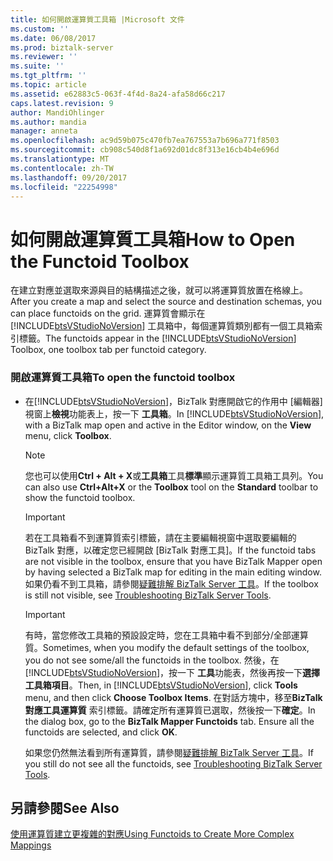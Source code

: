 ```yaml
---
title: 如何開啟運算質工具箱 |Microsoft 文件
ms.custom: ''
ms.date: 06/08/2017
ms.prod: biztalk-server
ms.reviewer: ''
ms.suite: ''
ms.tgt_pltfrm: ''
ms.topic: article
ms.assetid: e62883c5-063f-4f4d-8a24-afa58d66c217
caps.latest.revision: 9
author: MandiOhlinger
ms.author: mandia
manager: anneta
ms.openlocfilehash: ac9d59b075c470fb7ea767553a7b696a771f8503
ms.sourcegitcommit: cb908c540d8f1a692d01dc8f313e16cb4b4e696d
ms.translationtype: MT
ms.contentlocale: zh-TW
ms.lasthandoff: 09/20/2017
ms.locfileid: "22254998"
---
```

# <a name="how-to-open-the-functoid-toolbox"></a><span data-ttu-id="ce847-102">如何開啟運算質工具箱</span><span class="sxs-lookup"><span data-stu-id="ce847-102">How to Open the Functoid Toolbox</span></span>
<span data-ttu-id="ce847-103">在建立對應並選取來源與目的結構描述之後，就可以將運算質放置在格線上。</span><span class="sxs-lookup"><span data-stu-id="ce847-103">After you create a map and select the source and destination schemas, you can place functoids on the grid.</span></span> <span data-ttu-id="ce847-104">運算質會顯示在 [!INCLUDE[btsVStudioNoVersion](../includes/btsvstudionoversion-md.md)] 工具箱中，每個運算質類別都有一個工具箱索引標籤。</span><span class="sxs-lookup"><span data-stu-id="ce847-104">The functoids appear in the [!INCLUDE[btsVStudioNoVersion](../includes/btsvstudionoversion-md.md)] Toolbox, one toolbox tab per functoid category.</span></span>  
  
### <a name="to-open-the-functoid-toolbox"></a><span data-ttu-id="ce847-105">開啟運算質工具箱</span><span class="sxs-lookup"><span data-stu-id="ce847-105">To open the functoid toolbox</span></span>  
  
-   <span data-ttu-id="ce847-106">在[!INCLUDE[btsVStudioNoVersion](../includes/btsvstudionoversion-md.md)]，BizTalk 對應開啟它的作用中 [編輯器] 視窗上**檢視**功能表上，按一下 **工具箱**。</span><span class="sxs-lookup"><span data-stu-id="ce847-106">In [!INCLUDE[btsVStudioNoVersion](../includes/btsvstudionoversion-md.md)], with a BizTalk map open and active in the Editor window, on the **View** menu, click **Toolbox**.</span></span>  
  
    > [!NOTE]
    >  <span data-ttu-id="ce847-107">您也可以使用**Ctrl + Alt + X**或**工具箱**工具**標準**顯示運算質工具箱工具列。</span><span class="sxs-lookup"><span data-stu-id="ce847-107">You can also use **Ctrl+Alt+X** or the **Toolbox** tool on the **Standard** toolbar to show the functoid toolbox.</span></span>  
  
    > [!IMPORTANT]
    >  <span data-ttu-id="ce847-108">若在工具箱看不到運算質索引標籤，請在主要編輯視窗中選取要編輯的 BizTalk 對應，以確定您已經開啟 [BizTalk 對應工具]。</span><span class="sxs-lookup"><span data-stu-id="ce847-108">If the functoid tabs are not visible in the toolbox, ensure that you have BizTalk Mapper open by having selected a BizTalk map for editing in the main editing window.</span></span> <span data-ttu-id="ce847-109">如果仍看不到工具箱，請參閱[疑難排解 BizTalk Server 工具](../core/troubleshooting-biztalk-server-tools.md)。</span><span class="sxs-lookup"><span data-stu-id="ce847-109">If the toolbox is still not visible, see [Troubleshooting BizTalk Server Tools](../core/troubleshooting-biztalk-server-tools.md).</span></span>  
  
    > [!IMPORTANT]
    >  <span data-ttu-id="ce847-110">有時，當您修改工具箱的預設設定時，您在工具箱中看不到部分/全部運算質。</span><span class="sxs-lookup"><span data-stu-id="ce847-110">Sometimes, when you modify the default settings of the toolbox, you do not see some/all the functoids in the toolbox.</span></span> <span data-ttu-id="ce847-111">然後，在[!INCLUDE[btsVStudioNoVersion](../includes/btsvstudionoversion-md.md)]，按一下 **工具**功能表，然後再按一下**選擇工具箱項目**。</span><span class="sxs-lookup"><span data-stu-id="ce847-111">Then, in [!INCLUDE[btsVStudioNoVersion](../includes/btsvstudionoversion-md.md)], click **Tools** menu, and then click **Choose Toolbox Items**.</span></span> <span data-ttu-id="ce847-112">在對話方塊中，移至**BizTalk 對應工具運算質** 索引標籤。請確定所有運算質已選取，然後按一下**確定**。</span><span class="sxs-lookup"><span data-stu-id="ce847-112">In the dialog box, go to the **BizTalk Mapper Functoids** tab. Ensure all the functoids are selected, and click **OK**.</span></span>  
    >   
    >  <span data-ttu-id="ce847-113">如果您仍然無法看到所有運算質，請參閱[疑難排解 BizTalk Server 工具](../core/troubleshooting-biztalk-server-tools.md)。</span><span class="sxs-lookup"><span data-stu-id="ce847-113">If you still do not see all the functoids, see [Troubleshooting BizTalk Server Tools](../core/troubleshooting-biztalk-server-tools.md).</span></span>  
  
## <a name="see-also"></a><span data-ttu-id="ce847-114">另請參閱</span><span class="sxs-lookup"><span data-stu-id="ce847-114">See Also</span></span>  
 [<span data-ttu-id="ce847-115">使用運算質建立更複雜的對應</span><span class="sxs-lookup"><span data-stu-id="ce847-115">Using Functoids to Create More Complex Mappings</span></span>](../core/using-functoids-to-create-more-complex-mappings.md)